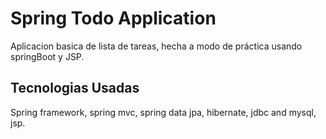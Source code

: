 # Spring Todo Application

Aplicacion basica de lista de tareas, hecha a modo de práctica usando springBoot y JSP.

## Tecnologias Usadas

Spring framework, spring mvc, spring data jpa, hibernate, jdbc and mysql, jsp.

